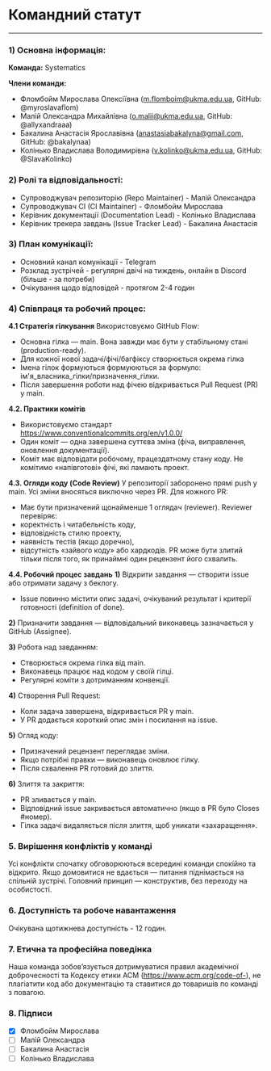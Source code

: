 # Командний статут
---
### 1) Основна інформація: 
**Команда:**
Systematics

**Члени команди:**
- Фломбойм Мирослава Олексіївна (m.flomboim@ukma.edu.ua, GitHub: @myroslavaflom)
- Малій Олександра Михайлівна (o.malii@ukma.edu.ua, GitHub: @allyxandraaa)
- Бакалина Анастасія Ярославівна (anastasiabakalyna@gmail.com, GitHub: @bakalynaa)
- Колінько Владислава Володимирівна (v.kolinko@ukma.edu.ua, GitHub: @SlavaKolinko)

### 2) Ролі та відповідальності:
- Супроводжувач репозиторію (Repo Maintainer) - Малій Олександра
- Супроводжувач CI (CI Maintainer) - Фломбойм Мирослава
- Керівник документації (Documentation Lead) - Колінько Владислава
- Керівник трекера завдань (Issue Tracker Lead) - Бакалина Анастасія

### 3) План комунікації:
- Основний канал комунікації - Telegram
- Розклад зустрічей - регулярні двічі на тиждень, онлайн в Discord (більше - за потреби)
- Очікування щодо відповідей - протягом 2-4 годин

### 4) Співпраця та робочий процес: 
**4.1 Стратегія гілкування**
Використовуємо GitHub Flow:
- Основна гілка — main. Вона завжди має бути у стабільному стані (production-ready).
- Для кожної нової задачі/фічі/багфіксу створюється окрема гілка
- Імена гілок формуються формуюються за формуло: ім'я_власника_гілки/призначення_гілки.
- Після завершення роботи над фічею відкривається Pull Request (PR) у main.

**4.2. Практики комітів**
- Використовуємо стандарт https://www.conventionalcommits.org/en/v1.0.0/
- Один коміт — одна завершена суттєва зміна (фіча, виправлення, оновлення документації).
- Коміт має відповідати робочому, працездатному стану коду. Не комітимо «напівготові» фічі, які ламають проект.

**4.3. Огляди коду (Code Review)**
У репозиторії заборонено прямі push у main. Усі зміни вносяться виключно через PR.
Для кожного PR:
- Має бути призначений щонайменше 1 оглядач (reviewer). 
Reviewer перевіряє:
- коректність і читабельність коду,
- відповідність стилю проекту,
- наявність тестів (якщо доречно),
- відсутність «зайвого коду» або хардкодів.
PR може бути злитий тільки після того, як принаймні один рецензент його схвалить.

**4.4. Робочий процес завдань**
**1)** Відкрити завдання — створити issue або отримати задачу з беклогу.
- Issue повинно містити опис задачі, очікуваний результат і критерії готовності (definition of done).

**2)** Призначити завдання — відповідальний виконавець зазначається у GitHub (Assignee).

**3)** Робота над завданням:
- Створюється окрема гілка від main.
- Виконавець працює над кодом у своїй гілці.
- Регулярні коміти з дотриманням конвенції.

**4)** Створення Pull Request:
- Коли задача завершена, відкривається PR у main.
- У PR додається короткий опис змін і посилання на issue.

**5)** Огляд коду:
- Призначений рецензент переглядає зміни.
- Якщо потрібні правки — виконавець оновлює гілку.
- Після схвалення PR готовий до злиття.

**6)** Злиття та закриття:
- PR зливається у main.
- Відповідний issue закривається автоматично (якщо в PR було Closes #номер).
- Гілка задачі видаляється після злиття, щоб уникати «захаращення».

### 5. Вирішення конфліктів у команді
Усі конфлікти спочатку обговорюються всередині команди спокійно та відкрито. Якщо домовитися не вдається — питання піднімається на спільній зустрічі. Головний принцип — конструктив, без переходу на особистості.

### 6. Доступність та робоче навантаження
Очікувана щотижнева доступність - 12 годин.

### 7. Етична та професійна поведінка
Наша команда зобовʼязується дотримуватися правил академічної доброчесності та Кодексу
етики ACM (https://www.acm.org/code-of-), не плагіатити код або документацію та ставитися до товаришів по команді з повагою.

### 8. Підписи
- [x] Фломбойм Мирослава 
- [ ] Малій Олександра
- [ ] Бакалина Анастасія  
- [ ] Колінько Владислава